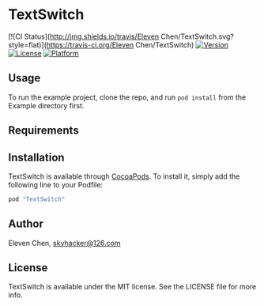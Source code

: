 # TextSwitch

[![CI Status](http://img.shields.io/travis/Eleven Chen/TextSwitch.svg?style=flat)](https://travis-ci.org/Eleven Chen/TextSwitch)
[![Version](https://img.shields.io/cocoapods/v/TextSwitch.svg?style=flat)](http://cocoapods.org/pods/TextSwitch)
[![License](https://img.shields.io/cocoapods/l/TextSwitch.svg?style=flat)](http://cocoapods.org/pods/TextSwitch)
[![Platform](https://img.shields.io/cocoapods/p/TextSwitch.svg?style=flat)](http://cocoapods.org/pods/TextSwitch)

## Usage

To run the example project, clone the repo, and run `pod install` from the Example directory first.

## Requirements

## Installation

TextSwitch is available through [CocoaPods](http://cocoapods.org). To install
it, simply add the following line to your Podfile:

```ruby
pod "TextSwitch"
```

## Author

Eleven Chen, skyhacker@126.com

## License

TextSwitch is available under the MIT license. See the LICENSE file for more info.
